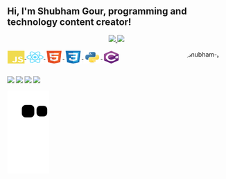 ## Hi, I'm Shubham Gour, programming and technology content creator!

<div align="center">
  <a href="https://github.com/theshubhamgour">
  <img height="180em" src="https://github-readme-stats.vercel.app/api?username=theshubhamgour&show_icons=true&theme=dracula&include_all_commits=true&count_private=true"/>
  <img height="180em" src="https://github-readme-stats.vercel.app/api/top-langs/?username=theshubhamgour&layout=compact&langs_count=7&theme=dracula"/>
</div>
<div style="display: inline_block"><br>
  <img align="center" alt="shubham-Js" height="30" width="40" src="https://raw.githubusercontent.com/devicons/devicon/master/icons/javascript/javascript-plain.svg">
  <img align="center" alt="shubham-React" height="30" width="40" src="https://raw.githubusercontent.com/devicons/devicon/master/icons/react/react-original.svg">
  <img align="center" alt="shubham-HTML" height="30" width="40" src="https://raw.githubusercontent.com/devicons/devicon/master/icons/html5/html5-original.svg">
  <img align="center" alt="shubham-CSS" height="30" width="40" src="https://raw.githubusercontent.com/devicons/devicon/master/icons/css3/css3-original.svg">
  <img align="center" alt="shubham-Python" height="30" width="40" src="https://raw.githubusercontent.com/devicons/devicon/master/icons/python/python-original.svg">
  <img align="center" alt="shubham-Csharp" height="30" width="40" src="https://raw.githubusercontent.com/devicons/devicon/master/icons/csharp/csharp-original.svg">
  <img align="right" alt="shubham-pic" height="150" style="border-radius:50px;" src="https://www.linkpicture.com/q/resized-image-Promo-1_9.jpeg">
</div>
  
  ##
 
<div> 
  <a href="https://www.youtube.com/shubhamgourtech" target="_blank"><img src="https://img.shields.io/badge/YouTube-FF0000?style=for-the-badge&logo=youtube&logoColor=white" target="_blank"></a>
  <a href="https://instagram.com/theshubhamgour" target="_blank"><img src="https://img.shields.io/badge/-Instagram-%23E4405F?style=for-the-badge&logo=instagram&logoColor=white" target="_blank"></a>
  <a href = "mailto:iamtheshubhamgour@gmail.com"><img src="https://img.shields.io/badge/-Gmail-%23333?style=for-the-badge&logo=gmail&logoColor=white" target="_blank"></a>
  <a href="https://www.linkedin.com/in/theshubhamgour" target="_blank"><img src="https://img.shields.io/badge/-LinkedIn-%230077B5?style=for-the-badge&logo=linkedin&logoColor=white" target="_blank"></a> 
 
  ![Snake animation](https://github.com/rafaballerini/rafaballerini/blob/output/github-contribution-grid-snake.svg)
 
</div>
